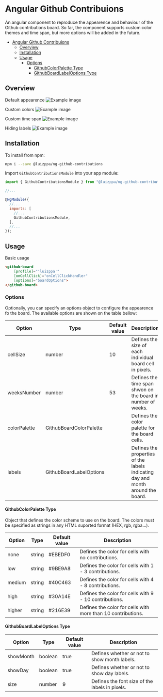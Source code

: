 # Angular Github Contribuions

An angular component to reproduce the appearence and behaviour of the Github contributions board. So far, the component supports custom color themes and time span, but more options will be added in the future.

- [Angular Github Contribuions](#angular-github-contribuions)
  - [Overview](#overview)
  - [Installation](#installation)
  - [Usage](#usage)
    - [Options](#options)
      - [GithubColorPalette Type](#githubcolorpalette-type)
      - [GithubBoardLabelOptions Type](#githubboardlabeloptions-type)

## Overview

Default appearence
![Example image](https://github.com/luizppa/ng-github-contributions/blob/main/docs/default-appearence.jpg?raw=true)

Custom colors
![Example image](https://github.com/luizppa/ng-github-contributions/blob/main/docs/custom-colors.jpg?raw=true)

Custom time span
![Example image](https://github.com/luizppa/ng-github-contributions/blob/main/docs/custom-week-count.jpg?raw=true)

Hiding labels
![Example image](https://github.com/luizppa/ng-github-contributions/blob/main/docs/no-labels.jpg?raw=true)

## Installation

To install from npm:

```sh
npm i --save @luizppa/ng-github-contributions
```

Import `GithubContributionsModule` into your app module:

```javascript
import { GithubContributionsModule } from "@luizppa/ng-github-contributions";

//...

@NgModule({
  //...
  imports: [
    //...
    GithubContributionsModule,
  ],
  //...
});

```

## Usage

Basic usage

```html
<github-board
    [profile]="'luizppa'"
    [onCellClick]="onCellClickHandler"
    [options]="boardOptions">
</github-board>
```

### Options

Optionally, you can specify an options object to configure the appearence fo the board. The available options are shown on the table bellow:

| Option       | Type                    | Default value | Description                                                                    |
|--------------|-------------------------|---------------|--------------------------------------------------------------------------------|
| cellSize     | number                  | 10            | Defines the size of each individual board cell in pixels.                      |
| weeksNumber  | number                  | 53            | Defines the time span shwon on the board in number of weeks.                   |
| colorPalette | GithubBoardColorPalette |               | Defines the color palette for the board cells.                                 |
| labels       | GithubBoardLabelOptions |               | Defines the properties of the labels indicating day and month around the board.|

#### GithubColorPalette Type

Object that defines the color scheme to use on the board. The colors must be specified as strings in any HTML suported format (HEX, rgb, rgba...).

| Option | Type   | Default value | Description                                                 |
|--------|--------|---------------|-------------------------------------------------------------|
| none   | string | #EBEDF0       | Defines the color for cells with no contributions.          |
| low    | string | #9BE9A8       | Defines the color for cells with 1 - 3 contributions.       |
| medium | string | #40C463       | Defines the color for cells with 4 - 8 contributions.       |
| high   | string | #30A14E       | Defines the color for cells with 9 - 10 contributions.      |
| higher | string | #216E39       | Defines the color for cells with more than 10 contributions.|

#### GithubBoardLabelOptions Type

| Option    | Type    | Default value | Description                                   |
|-----------|---------|---------------|-----------------------------------------------|
| showMonth | boolean | true          | Defines whether or not to show month labels.  |
| showDay   | boolean | true          | Defines whether or not to show day labels.    |
| size      | number  | 9             | Defines the font size of the labels in pixels.|
